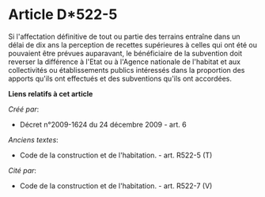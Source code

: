 # Article D*522-5

Si l'affectation définitive de tout ou partie des terrains entraîne dans un délai de dix ans la perception de recettes
supérieures à celles qui ont été ou pouvaient être prévues auparavant, le bénéficiaire de la subvention doit reverser la
différence à l'Etat ou à l'Agence nationale de l'habitat et aux collectivités ou établissements publics intéressés dans la
proportion des apports qu'ils ont effectués et des subventions qu'ils ont accordées.

**Liens relatifs à cet article**

_Créé par_:

  - Décret n°2009-1624 du 24 décembre 2009 - art. 6

_Anciens textes_:

  - Code de la construction et de l'habitation. - art. R522-5 (T)

_Cité par_:

  - Code de la construction et de l'habitation. - art. R522-7 (V)
